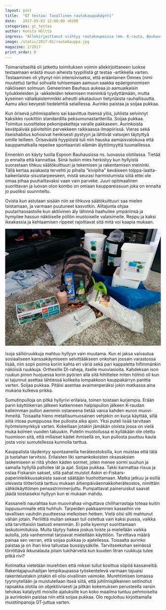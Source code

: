 ```yaml
---
layout: post
title:  "GT testaa: Tavallinen rautakauppakäynti"
date:   2017-05-03 12:00:00 +0200
categories: gt_testaa
author: Konsta Hölttä
ingress: "Allekirjoittanut viihtyy rautakaupoissa (mm. K-rauta, Bauhaus, ja pienemmät kivijalkapuljut) kuin sanonnan mukaan nainen vaatekaupassa. Tuossa toimarisitsejä seuraavalle päivälle oli kalenterimerkitty käynti ns. kukkakaupassa, sillä chilikasvatuspuuha alkaa olla siinä vaiheessa että taas tarvittaisiin isompia ruukkuja. GT raportoi matkasta."
image: /static/2017-02/rautakauppa.jpg
magazine: 2/2017
print_order: 8
---
```

 
Toimarisitseiltä oli jatkettu toimituksen voimin allekirjoittaneen luokse testaamaan erästä muun aiheista tyypillistä gt testaa -artikkelia varten. Testaaminen oli yltynyt niin intensiiviseksi, että eräänlainen Ömnes (nimi muutettu) tarttui sohvalle tuhisemaan aamuun saakka epäergonomisen näköiseen solmuun. Geneerinen Bauhaus aukeaa jo aamuaikaisin työukkeleiden ja -akkeleiden tekemisen meininkiä tyydyttämään, mutta kyseinen väliaikaislemmikki aiheutti aikatauluun tietynlaista rauhallisuutta. Aamu alkoi kevyesti tiedelehtiä selaillessa. Aurinko paistaa ja soijaa pukkaa.
 
Kun örisevä juhlimispallero sai kaavittua itsensä ylös, juhlista selvinnyt kaksikko ruokittiin standardilla peksumunastartterilla. Soijaa pukkaa. Toimitus suosittelee pekonipaketteja varalle pakkaseen. Aurinkoista kevätpäivää päiviteltiin parvekkeen raikkaassa ilmapiirissä. Vieras sekä itseishabitus kohosivat henkisesti pystyyn ja lähtivät vatsojen täytyttyä omille teilleen. Örisevästä hyypiöstä tuli niin hauska aamiaisvalokuva että kauppamatkalla repeilee spontaanisti elämän älyttömyyttä tuumaillessa.
 
Ennenkin on käyty tuolla Espoon Bauhausissa ns. luovassa olotilassa. Tietää jo ennalta että kannattaa. Siinä isokin mies herkistyy kun hyllyistä suorastaan tihkuu säätökulttuuri ja tekemisen ja rakentamisen meininki. Tällä kertaa asiakasta tervehti jo pihalla "kivipiha" keväiseen tolppa-laatta-kaikenlaista-sisustarpeeseen, mistä seurasi harmistumista siitä ettei ole omaa pihaa puuhailtavaksi vaan vain parveke. Juuri optimaalinen suorittavan ja luovan olon kombo on omiaan kauppareissuun joka on ennalta jo puoliksi suunniteltu.
 
Ovista kun astutaan sisään niin se tihkuva säätökulttuuri saa mielen loistamaan, ja varmaan puutuneet kasvotkin. Alitajunta ohjaa puutarhaosastolle kun aktiivinen äly lähinnä haahuilee ympäriinsä ja hymyilee hassun näköiselle pöllön muotoiselle valaisimelle. Reppu ja kaksi ikeakassia ja kehtaamisen rippeet rajoittavat sitä mitä voi kaapia mukaan.

<img src="/static/2017-02/rautakauppa-2.jpg">

Isoja säiliöruukkuja mahtuu hyllyyn vain muutama. Kun ei jaksa vaivautua sosiaaliseen kanssakäymiseen selvittääkseen onkohan jossain varastossa lisää, niin sopii poimia koriin kahta eri väriä sekä pari kappaletta hifimmänkin näköisiä ruukkuja. Orthexille DI-raheja, itselle muoviasioita. Kahdeksan ison ruukun pinon huojuessa korin pyörien alla sitä hihittelee miten hölmö oli kun ei tajunnut asettaa lähtiessä kolikeita lompakkoon kauppakärryn panttia varten. Soijaa pukkaa. Pitäisi asentaa avaimenperäksi jokin matkassa aina mukana kulkeva prikka.
 
Sumutinpulloja on pitkä hyllyrivi erilaisia, toinen toistaan kurjempia. Erään parin käyttökerran jälkeen katkenneen halpispullon jälkeen K-raudan kalleimman pullon aiemmin ostaneena tietää varoa kahden euron muovi-ihmeitä. Toisaalta hieno metallisumuosainen vehjekin on kurja käyttää, sillä siitä irtoaa pumppuosa itse pullosta aika ajoin. Yksi puteli lisää tarvitaan hyönteismyrkkyä varten. Kokeillaan jotakin jämäkän oloista jossa on vielä muka kolmen vuoden takuukin. Putelin muotoilussa ei kylläkään ole otettu huomioon sitä, että millaiset kädet ihmisellä on, kun pullosta puuttuu kaula josta voisi sumutellessa kunnolla tarttua.
 
Kauppalista täydentyy spontaaneilla heräteostoksilla, kun muistaa että tätä ja tuotahan tarvitsisi. Erilaisten liki samankokoisten oksasaksien laskemiseen ei riitä yhden käden sormet, joten menee sormi suuhun ja samalla hyllyllä palloilee iät ja ajat. Soijaa pukkaa. Takki kannattaa riisua ja ostaa Fiskarsin sakset, sillä pahat muistot Askin ei-Fiskars-paperinleikkuusaksista saavat säätäjän huohottamaan. Matka jatkuu ja esillä olevasta tötteröstä tarttuu mukaan äitienpäiväennakkoheräteostos, nimittäin sähkökäyttöinen pensastrimmerijuttu. Pumpattavat paineruiskut saavat jäädä toistaiseksi hyllyyn kun ei mukaan mahdu.
 
Kassaneiti naurahtaa kun muovirahaa vinguttava chiliharrastaja toteaa kuitin loppusummalle että huhhuh. Tarpeiden pakkaaminen kasseihin vie tavallisen vauhdin puutteessa melkoisen hetken. Vielä olisi silti mahtunut vähän jotain. Perliittiä mullan sekaan tuli ostettua vain kaksi pussia, vaikka sitä tarvittaisiin taatusti enemmän. Ei polla kyennyt suorittamaan laskutoimituksia. Multa täytyy hakea joskus toiste ja mielellään vaikka autolla, jota vanhemmat tarjoavat mielellään käyttöön. Tarvittava määrä painaa sen verran, että soijaa pukkaa jo ajatellessa. Toisaalta aurinko paistaa ja on ihan kiva tallustaa bussipysäkille. Tarvitseekohan seinässä törröttävä ikkunalauta jotain tukihärveliä kun kuuden litran ruukkuja tulee pitkä rivi?
 
Kotimatka vietetään murehtien että miksei tullut kosittua söpöä kassaneitiä. Rakentajapuuhailijan lempikaupassa työskentelevä varmaan tajuaisi rakentelustakin jotakin eli olisi oivallinen vaimoke. Murehtimisen lomassa tyynnytellään ja muistutellaan itseä siitä, että juhlimisjälkeinen seitinohut rapsakka olotila on objektiivisesti ja pitkän kokemuksen perusteella varsin tehokas katalyytti moisille ajatuksille kun koko maailma tuntuu pehmoiselta ja aurinkokin paistaa niin että soijaa pukkaa. Olo reguloituu kirjoittamalla muistiinpanoja GT-juttua varten.
 
